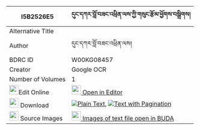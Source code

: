 |I5B2526E5|དུང་དཀར་བློ་བཟང་འཕྲིན་ལས་ཀྱི་གསུང་རྩོམ་ཕྱོགས་བསྒྲིགས། 
| --- | --- 
|Alternative Title |
|Author| དུང་དཀར་བློ་བཟང་འཕྲིན་ལས།
|BDRC ID | W00KG08457
|Creator | Google OCR
|Number of Volumes| 1
|<img width="25" src="https://img.icons8.com/color/25/000000/edit-property.png">Edit Online| [<img width="25" src="https://avatars.githubusercontent.com/u/45091458?s=200&v=4"> Open in Editor](http://editor.openpecha.org/I5B2526E5)
|<img width="25" src="https://img.icons8.com/fluent/48/000000/download-2.png"/>  Download | [![](https://img.icons8.com/color/20/000000/txt.png)Plain Text](https://github.com/Openpecha/I5B2526E5/releases/download/v1/dung_ka_ra_lozang_trinle_kyi_s_plain_I5B2526E5.zip), [![](https://img.icons8.com/color/20/000000/txt.png)Text with Pagination](https://github.com/Openpecha/I5B2526E5/releases/download/v1/dung_ka_ra_lozang_trinle_kyi_s_pages_I5B2526E5.zip)
|<img width="25" src="https://img.icons8.com/plasticine/100/000000/pictures-folder.png"/>  Source Images | [<img width="25" src="https://library.bdrc.io/icons/BUDA-small.svg"> Images of text file open in BUDA](https://library.bdrc.io/show/bdr:W00KG08457)